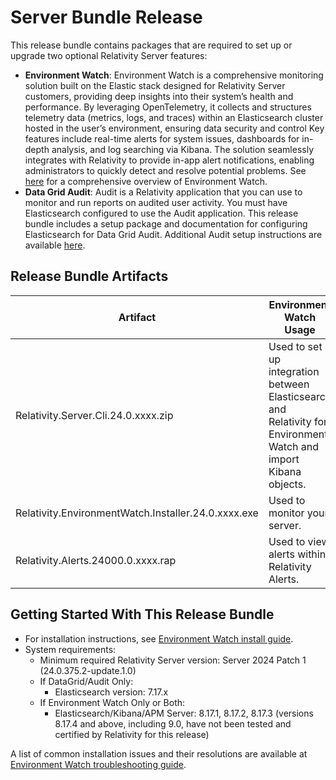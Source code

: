 # Server Bundle Release

This release bundle contains packages that are required to set up or upgrade two optional Relativity Server features:

- **Environment Watch**: Environment Watch is a comprehensive monitoring solution built on the Elastic stack designed for Relativity Server customers, providing deep insights into their system’s health and performance. By leveraging OpenTelemetry, it collects and structures telemetry data (metrics, logs, and traces) within an Elasticsearch cluster hosted in the user’s environment, ensuring data security and control Key features include real-time alerts for system issues, dashboards for in-depth analysis, and log searching via Kibana. The solution seamlessly integrates with Relativity to provide in-app alert notifications, enabling administrators to quickly detect and resolve potential problems. See [here](docs/environment_watch_product_overview.md) for a comprehensive overview of Environment Watch.  
- **Data Grid Audit**: Audit is a Relativity application that you can use to monitor and run reports on audited user activity. You must have Elasticsearch configured to use the Audit application. This release bundle includes a setup package and documentation for configuring Elasticsearch for Data Grid Audit. Additional Audit setup instructions are available [here](https://help.relativity.com/Server2024/Content/Relativity/Audit/Audit.htm#InstallingandconfiguringAudit).

## Release Bundle Artifacts

| Artifact                            | Environment Watch Usage                                                                                         | DataGrid/Audit Usage                                                                  |
|------------------------------------ |-----------------------------------------------------------------------------------------------------------------|---------------------------------------------------------------------------------------|
| Relativity.Server.Cli.24.0.xxxx.zip | Used to set up integration between Elasticsearch and Relativity for Environment Watch and import Kibana objects.| Used to set up integration between Elasticsearch and Relativity for Data Grid Audit.  |
| Relativity.EnvironmentWatch.Installer.24.0.xxxx.exe  | Used to monitor your server.                                                                   | N/A                                                                                   |
| Relativity.Alerts.24000.0.xxxx.rap  | Used to view alerts within Relativity Alerts.                                                                   | N/A                                                                                   |

## Getting Started With This Release Bundle
- For installation instructions, see [Environment Watch install guide](docs/environment_watch_installation.md).
- System requirements: 
  - Minimum required Relativity Server version: Server 2024 Patch 1 (24.0.375.2-update.1.0) 
  - If DataGrid/Audit Only:
    - Elasticsearch version: 7.17.x
  - If Environment Watch Only or Both:
    - Elasticsearch/Kibana/APM Server: 8.17.1, 8.17.2, 8.17.3 (versions 8.17.4 and above, including 9.0, have not been tested and certified by Relativity for this release)

A list of common installation issues and their resolutions are available at [Environment Watch troubleshooting guide](docs/environment_watch_troubleshooting.md).